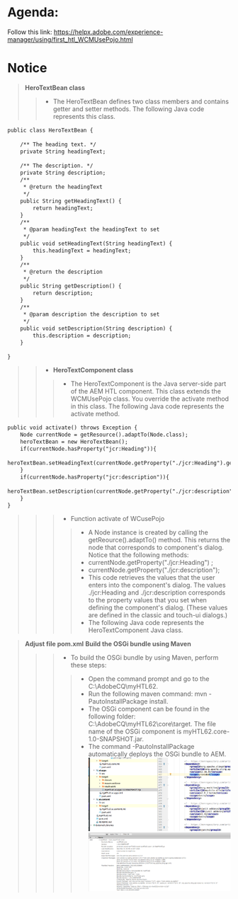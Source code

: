 # Agenda:
Follow this link: https://helpx.adobe.com/experience-manager/using/first_htl_WCMUsePojo.html

# Notice
> **HeroTextBean class**
>> - The HeroTextBean defines two class members and contains getter and setter methods. The following Java code represents this class. 

    public class HeroTextBean {

        /** The heading text. */
        private String headingText;

        /** The description. */
        private String description;
        /**
         * @return the headingText
         */
        public String getHeadingText() {
            return headingText;
        }
        /**
         * @param headingText the headingText to set
         */
        public void setHeadingText(String headingText) {
            this.headingText = headingText;
        }
        /**
         * @return the description
         */
        public String getDescription() {
            return description;
        }
        /**
         * @param description the description to set
         */
        public void setDescription(String description) {
            this.description = description;
        }

    }
    
>> - **HeroTextComponent class**
>>> - The HeroTextComponent is the Java server-side part of the AEM HTL component. This class extends the WCMUsePojo class. You override the activate method in this class. The following Java code represents the activate method.

    public void activate() throws Exception {
        Node currentNode = getResource().adaptTo(Node.class);
        heroTextBean = new HeroTextBean();
        if(currentNode.hasProperty("jcr:Heading")){
            heroTextBean.setHeadingText(currentNode.getProperty("./jcr:Heading").getString());
        }
        if(currentNode.hasProperty("jcr:description")){
            heroTextBean.setDescription(currentNode.getProperty("./jcr:description").getString());
        } 
    }
    
>>> - Function activate of WCusePojo
>>>> - A Node instance is created by calling the getReource().adaptTo() method. This returns the node that corresponds to component's dialog. Notice that the following methods:
>>>> - currentNode.getProperty("./jcr:Heading") ;
>>>> - currentNode.getProperty("./jcr:description");
>>>> - This code retrieves the values that the user enters into the component's dialog. The values ./jcr:Heading and ./jcr:description corresponds to the property values that you set when defining the component's dialog. (These values are defined in the classic and touch-ui dialogs.)
>>>> - The following Java code represents the HeroTextComponent Java class.

> **Adjust file pom.xml**
> **Build the OSGi bundle using Maven**
>>> - To build the OSGi bundle by using Maven, perform these steps:
>>>> - Open the command prompt and go to the C:\AdobeCQ\myHTL62.
>>>> - Run the following maven command: mvn -PautoInstallPackage install.
>>>> - The OSGi component can be found in the following folder: C:\AdobeCQ\myHTL62\core\target. The file name of the OSGi component is myHTL62.core-1.0-SNAPSHOT.jar.
>>>> - The command -PautoInstallPackage automatically deploys the OSGi bundle to AEM.
![alt text](https://github.com/vuongluisvippro/AEM-Research/blob/tab_component_htl/cq1.png)
![alt text](https://github.com/vuongluisvippro/AEM-Research/blob/tab_component_htl/cq2.png)
